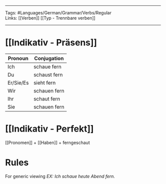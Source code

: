 ___
Tags: #Languages/German/Grammar/Verbs/Regular  
Links: [[Verben]] [[Typ - Trennbare verben]]
___
# [[Indikativ - Präsens]]
Pronoun|Conjugation
------------ | ------------
Ich | schaue fern
Du | schaust fern
Er/Sie/Es | sieht fern
Wir | schauen fern
Ihr | schaut fern
Sie | schauen fern


# [[Indikativ - Perfekt]]
[[Pronomen]] + [[Haben]] + ferngeschaut

# Rules
For generic viewing
*EX: Ich schaue heute Abend fern.*